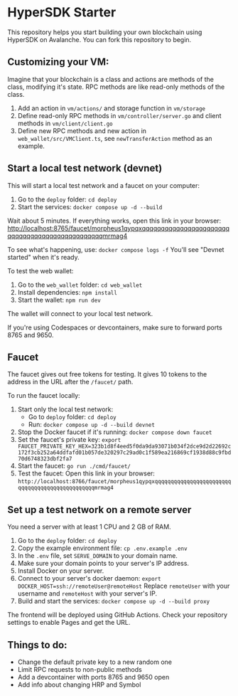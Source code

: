 # HyperSDK Starter

This repository helps you start building your own blockchain using HyperSDK on Avalanche. You can fork this repository to begin.

## Customizing your VM:
Imagine that your blockchain is a class and actions are methods of the class, modifying it's state. RPC methods are like read-only methods of the class.

1. Add an action in `vm/actions/` and storage function in `vm/storage`
2. Define read-only RPC methods in `vm/controller/server.go` and client methods in `vm/client/client.go`
3. Define new RPC methods and new action in `web_wallet/src/VMClient.ts`, see `newTransferAction` method as an example.

## Start a local test network (devnet)
This will start a local test network and a faucet on your computer:
1. Go to the `deploy` folder: `cd deploy`
2. Start the services: `docker compose up -d --build`

Wait about 5 minutes. If everything works, open this link in your browser:
[http://localhost:8765/faucet/morpheus1qypqxqqqqqqqqqqqqqqqqqqqqqqqqqqqqqqqqqqqqqqqqqqqqqqqqmrmag4](http://localhost:8765/faucet/morpheus1qypqxqqqqqqqqqqqqqqqqqqqqqqqqqqqqqqqqqqqqqqqqqqqqqqqqmrmag4)

To see what's happening, use: `docker compose logs -f`
You'll see "Devnet started" when it's ready.

To test the web wallet:
1. Go to the `web_wallet` folder: `cd web_wallet`
2. Install dependencies: `npm install`
3. Start the wallet: `npm run dev`

The wallet will connect to your local test network.

If you're using Codespaces or devcontainers, make sure to forward ports 8765 and 9650.

## Faucet
The faucet gives out free tokens for testing. It gives 10 tokens to the address in the URL after the `/faucet/` path.

To run the faucet locally:
1. Start only the local test network: 
   - Go to `deploy` folder: `cd deploy`
   - Run: `docker compose up -d --build devnet`
2. Stop the Docker faucet if it's running: `docker compose down faucet`
3. Set the faucet's private key: 
   `export FAUCET_PRIVATE_KEY_HEX=323b1d8f4eed5f0da9da93071b034f2dce9d2d22692c172f3cb252a64ddfafd01b057de320297c29ad0c1f589ea216869cf1938d88c9fbd70d6748323dbf2fa7`
4. Start the faucet: `go run ./cmd/faucet/`
5. Test the faucet: Open this link in your browser:
   `http://localhost:8766/faucet/morpheus1qypqxqqqqqqqqqqqqqqqqqqqqqqqqqqqqqqqqqqqqqqqqqqqqqqqqmrmag4`

## Set up a test network on a remote server
You need a server with at least 1 CPU and 2 GB of RAM.

1. Go to the `deploy` folder: `cd deploy`
2. Copy the example environment file: `cp .env.example .env`
3. In the `.env` file, set `SERVE_DOMAIN` to your domain name.
4. Make sure your domain points to your server's IP address.
5. Install Docker on your server.
6. Connect to your server's docker daemon: `export DOCKER_HOST=ssh://remoteUser@remoteHost`
   Replace `remoteUser` with your username and `remoteHost` with your server's IP.
7. Build and start the services: `docker compose up -d --build proxy`

The frontend will be deployed using GitHub Actions. Check your repository settings to enable Pages and get the URL.



## Things to do:
- Change the default private key to a new random one
- Limit RPC requests to non-public methods
- Add a devcontainer with ports 8765 and 9650 open
- Add info about changing HRP and Symbol

